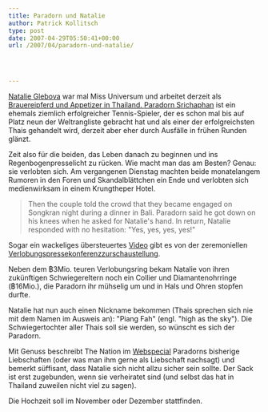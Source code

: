 ```yaml
---
title: Paradorn und Natalie
author: Patrick Kollitsch
type: post
date: 2007-04-29T05:50:41+00:00
url: /2007/04/paradorn-und-natalie/




---
```

[Natalie Glebova][1] war mal Miss Universum</a> und arbeitet derzeit als <a href="950">Brauereipferd und Appetizer in Thailand. [Paradorn Srichaphan][2] ist ein ehemals ziemlich erfolgreicher Tennis-Spieler, der es schon mal bis auf Platz neun der Weltrangliste gebracht hat und als einer der erfolgreichsten Thais gehandelt wird, derzeit aber eher durch Ausf&auml;lle in fr&uuml;hen Runden gl&auml;nzt.

Zeit also f&uuml;r die beiden, das Leben danach zu beginnen und ins Regenbogenpresselicht zu r&uuml;cken. Wie macht man das am Besten? Genau: sie verlobten sich. Am vergangenen Dienstag machten beide monatelangem Rumoren in den Foren und Skandalbl&auml;ttchen ein Ende und verlobten sich medienwirksam in einem Krungtheper Hotel. 

> Then the couple told the crowd that they became engaged on Songkran night during a dinner in Bali. Paradorn said he got down on his knees when he asked for Natalie's hand. In return, Natalie responded with no hesitation: "Yes, yes, yes, yes!"

Sogar ein wackeliges &uuml;bersteuertes [Video][3] gibt es von der zeremoniellen [Verlobungspressekonferenzzurschaustellung][4].

Neben dem ฿3Mio. teuren Verlobungsring bekam Natalie von ihren zuk&uuml;nftigen Schwiegereltern noch ein Collier und Diamantenohrringe (฿16Mio.), die Paradorn ihr m&uuml;hselig um und in Hals und Ohren stopfen durfte.

Natalie hat nun auch einen Nickname bekommen (Thais sprechen sich nie mit dem Namen im Ausweis an): "Piang Fah" (engl. "high as the sky"). Die Schwiegertochter aller Thais soll sie werden, so w&uuml;nscht es sich der Paradorn. 

Mit Genuss beschreibt The Nation im [Webspecial][5] Paradorns bisherige Liebschaften (oder was man ihm gerne als Liebschaft nachsagt) und bemerkt s&uuml;ffisant, dass Natalie sich nicht allzu sicher sein sollte. Der Sack ist erst zugebunden, wenn sie verheiratet sind (und selbst das hat in Thailand zuweilen nicht viel zu sagen). 

Die Hochzeit soll im November oder Dezember stattfinden.

 [1]: http://en.wikipedia.org/wiki/Natalie_Glebova
 [2]: http://en.wikipedia.org/wiki/Paradorn_Srichaphan
 [3]: http://www.nationmultimedia.com/2007/04/24/headlines/headlines_30032563.php
 [4]: http://www.nationmultimedia.com/2007/04/25/headlines/headlines_30032597.php
 [5]: http://www.nationmultimedia.com/specials/paradorn/
